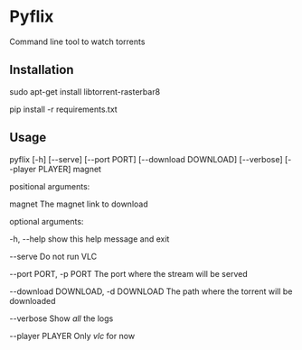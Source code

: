 Pyflix
======

Command line tool to watch torrents


Installation
------------
sudo apt-get install libtorrent-rasterbar8

pip install -r requirements.txt


Usage
-----
pyflix [-h] [--serve] [--port PORT] [--download DOWNLOAD] [--verbose] [--player PLAYER] magnet


positional arguments:

  magnet                The magnet link to download


optional arguments:

  -h, --help            show this help message and exit

  --serve               Do not run VLC

  --port PORT, -p PORT  The port where the stream will be served

  --download DOWNLOAD, -d DOWNLOAD The path where the torrent will be downloaded

  --verbose             Show _all_ the logs

  --player PLAYER       Only _vlc_ for now


